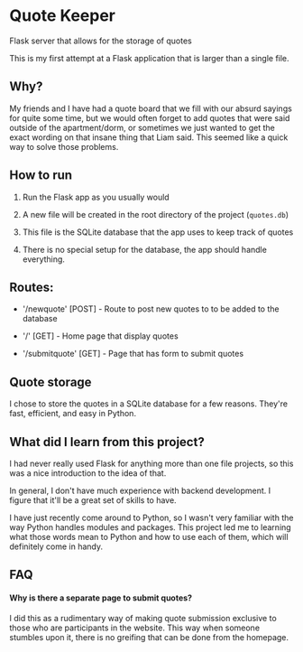 # Quote Keeper

Flask server that allows for the storage of quotes

This is my first attempt at a Flask application that is larger than a single file.

## Why?

My friends and I have had a quote board that we fill with our absurd sayings
for quite some time, but we would often forget to add quotes that were said
outside of the apartment/dorm, or sometimes we just wanted to get the
exact wording on that insane thing that Liam said. This seemed like a quick
way to solve those problems.

## How to run

1. Run the Flask app as you usually would

2. A new file will be created in the root directory of the project (`quotes.db`)

3. This file is the SQLite database that the app uses to keep track of quotes

4. There is no special setup for the database, the app should handle everything.

## Routes:
* '/newquote' [POST] - Route to post new quotes to to be added to the database

* '/' [GET] - Home page that display quotes

* '/submitquote' [GET] - Page that has form to submit quotes

## Quote storage

I chose to store the quotes in a SQLite database for a few reasons. They're
fast, efficient, and easy in Python.


## What did I learn from this project?

I had never really used Flask for anything more than one file projects, so
this was a nice introduction to the idea of that.

In general, I don't have much experience with backend development. I figure
that it'll be a great set of skills to have.

I have just recently come around to Python, so I wasn't very familiar with
the way Python handles modules and packages. This project led me to learning
what those words mean to Python and how to use each of them, which will
definitely come in handy.

## FAQ

#### Why is there a separate page to submit quotes?

I did this as a rudimentary way of making quote submission exclusive to those
who are participants in the website. This way when someone stumbles upon it,
there is no greifing that can be done from the homepage.
